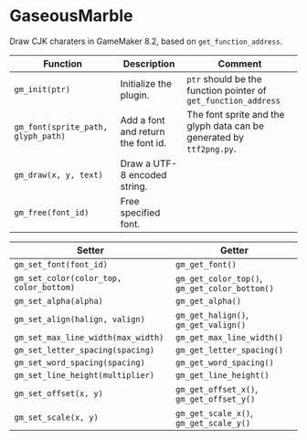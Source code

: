 # GaseousMarble

Draw CJK charaters in GameMaker 8.2, based on `get_function_address`.

| **Function** | **Description** | **Comment** |
| -- | -- | -- |
| `gm_init(ptr)` | Initialize the plugin. | `ptr` should be the function pointer of `get_function_address` |
| `gm_font(sprite_path, glyph_path)` | Add a font and return the font id. | The font sprite and the glyph data can be generated by `ttf2png.py`. |
| `gm_draw(x, y, text)` | Draw a UTF-8 encoded string. | |
| `gm_free(font_id)` | Free specified font. | |


| **Setter** | **Getter** |
| -- | -- |
| `gm_set_font(font_id)` | `gm_get_font()` |
| `gm_set_color(color_top, color_bottom)` | `gm_get_color_top()`, `gm_get_color_bottom()` |
| `gm_set_alpha(alpha)` | `gm_get_alpha()` |
| `gm_set_align(halign, valign)` | `gm_get_halign()`, `gm_get_valign()` |
| `gm_set_max_line_width(max_width)` | `gm_get_max_line_width()` |
| `gm_set_letter_spacing(spacing)` | `gm_get_letter_spacing()` |
| `gm_set_word_spacing(spacing)` | `gm_get_word_spacing()` |
| `gm_set_line_height(multiplier)` | `gm_get_line_height()` |
| `gm_set_offset(x, y)`| `gm_get_offset_x()`, `gm_get_offset_y()` |
| `gm_set_scale(x, y)` | `gm_get_scale_x()`, `gm_get_scale_y()` |
